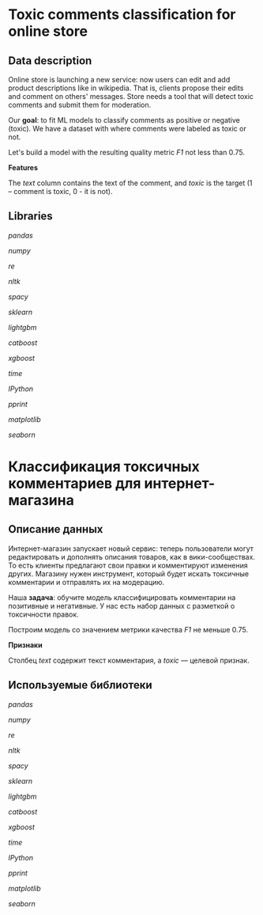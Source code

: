 # Toxic comments classification for online store

## Data description

Online store is launching a new service: now users can edit and add product descriptions like in wikipedia. That is, clients propose their edits and comment on others' messages. Store needs a tool that will detect toxic comments and submit them for moderation.

Our **goal**: to fit ML models to classify comments as positive or negative (toxic). We have a dataset with where comments were labeled as toxic or not.

Let's build a model with the resulting quality metric *F1* not less than 0.75.

**Features**

The *text* column contains the text of the comment, and *toxic* is the target (1 – comment is toxic, 0 - it is not).

## Libraries

*pandas*

*numpy*

*re*

*nltk*

*spacy*

*sklearn*

*lightgbm*

*catboost*

*xgboost*

*time*

*IPython*

*pprint*

*matplotlib*

*seaborn*

# Классификация токсичных комментариев для интернет-магазина

## Описание данных

Интернет-магазин запускает новый сервис: теперь пользователи могут редактировать и дополнять описания товаров, как в вики-сообществах. То есть клиенты предлагают свои правки и комментируют изменения других. Магазину нужен инструмент, который будет искать токсичные комментарии и отправлять их на модерацию. 

Наша **задача**: обучите модель классифицировать комментарии на позитивные и негативные. У нас есть набор данных с разметкой о токсичности правок.

Построим модель со значением метрики качества *F1* не меньше 0.75. 

**Признаки**

Столбец *text* содержит текст комментария, а *toxic* — целевой признак.

## Используемые библиотеки

*pandas*

*numpy*

*re*

*nltk*

*spacy*

*sklearn*

*lightgbm*

*catboost*

*xgboost*

*time*

*IPython*

*pprint*

*matplotlib*

*seaborn*